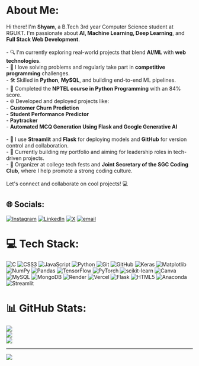 

<!--
**sirapurapushyam/sirapurapushyam** is a ✨ _special_ ✨ repository because its `README.md` (this file) appears on your GitHub profile.
-->
# About Me:
Hi there! I'm **Shyam**, a B.Tech 3rd year Computer Science student at RGUKT. I'm passionate about **AI, Machine Learning, Deep Learning**, and **Full Stack Web Development**. <br><br>- 🔍 I'm currently exploring real-world projects that blend **AI/ML** with **web technologies**.<br>- 🎯 I love solving problems and regularly take part in **competitive programming** challenges.<br>- 🛠️ Skilled in **Python**, **MySQL**, and building end-to-end ML pipelines.<br>- 🧠 Completed the **NPTEL course in Python Programming** with an 84% score.<br>- 🌐 Developed and deployed projects like:<br>  - **Customer Churn Prediction**<br>  - **Student Performance Predictor**<br>  - **Paytracker**<br>  - **Automated MCQ Generation Using Flask and Google Generative AI**<br>  <br>- 🧪 I use **Streamlit** and **Flask** for deploying models and **GitHub** for version control and collaboration.<br>- 🚀 Currently building my portfolio and aiming for leadership roles in tech-driven projects.<br>- 📌 Organizer at college tech fests and **Joint Secretary of the SGC Coding Club**, where I help promote a strong coding culture.<br><br>Let's connect and collaborate on cool projects! 💻<br>


## 🌐 Socials:
[![Instagram](https://img.shields.io/badge/Instagram-%23E4405F.svg?logo=Instagram&logoColor=white)](https://instagram.com/shyam._115) [![LinkedIn](https://img.shields.io/badge/LinkedIn-%230077B5.svg?logo=linkedin&logoColor=white)](https://linkedin.com/in/shyam-sirapurapu-8b4266280) [![X](https://img.shields.io/badge/X-black.svg?logo=X&logoColor=white)](https://x.com/ShyamSirapurapu) [![email](https://img.shields.io/badge/Email-D14836?logo=gmail&logoColor=white)](mailto:sirapurapushyam@gmail.com) 

# 💻 Tech Stack:
![C](https://img.shields.io/badge/c-%2300599C.svg?style=plastic&logo=c&logoColor=white) ![CSS3](https://img.shields.io/badge/css3-%231572B6.svg?style=plastic&logo=css3&logoColor=white) ![JavaScript](https://img.shields.io/badge/javascript-%23323330.svg?style=plastic&logo=javascript&logoColor=%23F7DF1E) ![Python](https://img.shields.io/badge/python-3670A0?style=plastic&logo=python&logoColor=ffdd54) ![Git](https://img.shields.io/badge/git-%23F05033.svg?style=plastic&logo=git&logoColor=white) ![GitHub](https://img.shields.io/badge/github-%23121011.svg?style=plastic&logo=github&logoColor=white) ![Keras](https://img.shields.io/badge/Keras-%23D00000.svg?style=plastic&logo=Keras&logoColor=white) ![Matplotlib](https://img.shields.io/badge/Matplotlib-%23ffffff.svg?style=plastic&logo=Matplotlib&logoColor=black) ![NumPy](https://img.shields.io/badge/numpy-%23013243.svg?style=plastic&logo=numpy&logoColor=white) ![Pandas](https://img.shields.io/badge/pandas-%23150458.svg?style=plastic&logo=pandas&logoColor=white) ![TensorFlow](https://img.shields.io/badge/TensorFlow-%23FF6F00.svg?style=plastic&logo=TensorFlow&logoColor=white) ![PyTorch](https://img.shields.io/badge/PyTorch-%23EE4C2C.svg?style=plastic&logo=PyTorch&logoColor=white) ![scikit-learn](https://img.shields.io/badge/scikit--learn-%23F7931E.svg?style=plastic&logo=scikit-learn&logoColor=white) ![Canva](https://img.shields.io/badge/Canva-%2300C4CC.svg?style=plastic&logo=Canva&logoColor=white) ![MySQL](https://img.shields.io/badge/mysql-4479A1.svg?style=plastic&logo=mysql&logoColor=white) ![MongoDB](https://img.shields.io/badge/MongoDB-%234ea94b.svg?style=plastic&logo=mongodb&logoColor=white) ![Render](https://img.shields.io/badge/Render-%46E3B7.svg?style=plastic&logo=render&logoColor=white) ![Vercel](https://img.shields.io/badge/vercel-%23000000.svg?style=plastic&logo=vercel&logoColor=white) ![Flask](https://img.shields.io/badge/flask-%23000.svg?style=plastic&logo=flask&logoColor=white) ![HTML5](https://img.shields.io/badge/html5-%23E34F26.svg?style=plastic&logo=html5&logoColor=white) ![Anaconda](https://img.shields.io/badge/Anaconda-%2344A833.svg?style=plastic&logo=anaconda&logoColor=white) ![Streamlit](https://img.shields.io/badge/Streamlit-%23FE4B4B.svg?style=plastic&logo=streamlit&logoColor=white)

# 📊 GitHub Stats:
![](https://github-readme-stats.vercel.app/api?username=sirapurapushyam&theme=dark&hide_border=false&include_all_commits=false&count_private=false&cache_seconds=1800)<br/>
![](https://nirzak-streak-stats.vercel.app/?user=sirapurapushyam&theme=dark&hide_border=false)<br/>
![](https://github-readme-stats.vercel.app/api/top-langs/?username=sirapurapushyam&theme=dark&hide_border=false&include_all_commits=false&count_private=false&layout=compact)

---
[![](https://visitcount.itsvg.in/api?id=sirapurapushyam&icon=0&color=0)](https://visitcount.itsvg.in)

<!-- Proudly created with GPRM ( https://gprm.itsvg.in ) -->

